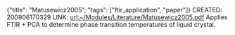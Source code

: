{"title": "Matusewicz2005", "tags": ["ftir_application", "paper"]}
CREATED: 200906170329
LINK: <url:~/Modules/Literature/Matusewicz2005.pdf>
Applies FTIR + PCA to determine phase transition temperatures of liquid crystal.
